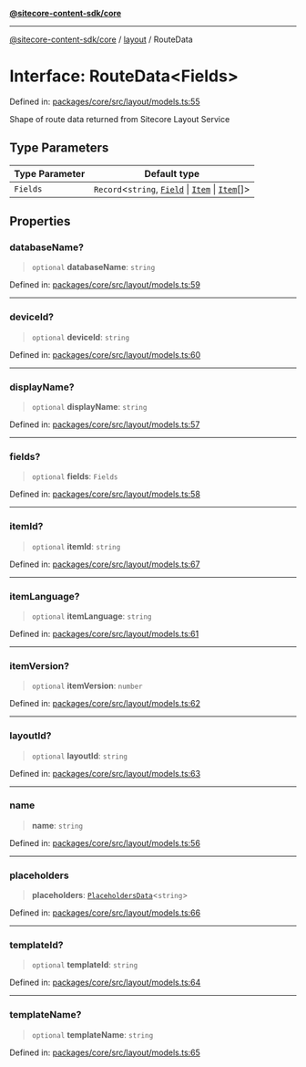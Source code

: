 [**@sitecore-content-sdk/core**](../../README.md)

***

[@sitecore-content-sdk/core](../../README.md) / [layout](../README.md) / RouteData

# Interface: RouteData\<Fields\>

Defined in: [packages/core/src/layout/models.ts:55](https://github.com/Sitecore/xmc-jss-dev/blob/7a47a67fd74bc6693c5676ead90b40a2c3227877/packages/core/src/layout/models.ts#L55)

Shape of route data returned from Sitecore Layout Service

## Type Parameters

| Type Parameter | Default type |
| ------ | ------ |
| `Fields` | `Record`\<`string`, [`Field`](Field.md) \| [`Item`](Item.md) \| [`Item`](Item.md)[]\> |

## Properties

### databaseName?

> `optional` **databaseName**: `string`

Defined in: [packages/core/src/layout/models.ts:59](https://github.com/Sitecore/xmc-jss-dev/blob/7a47a67fd74bc6693c5676ead90b40a2c3227877/packages/core/src/layout/models.ts#L59)

***

### deviceId?

> `optional` **deviceId**: `string`

Defined in: [packages/core/src/layout/models.ts:60](https://github.com/Sitecore/xmc-jss-dev/blob/7a47a67fd74bc6693c5676ead90b40a2c3227877/packages/core/src/layout/models.ts#L60)

***

### displayName?

> `optional` **displayName**: `string`

Defined in: [packages/core/src/layout/models.ts:57](https://github.com/Sitecore/xmc-jss-dev/blob/7a47a67fd74bc6693c5676ead90b40a2c3227877/packages/core/src/layout/models.ts#L57)

***

### fields?

> `optional` **fields**: `Fields`

Defined in: [packages/core/src/layout/models.ts:58](https://github.com/Sitecore/xmc-jss-dev/blob/7a47a67fd74bc6693c5676ead90b40a2c3227877/packages/core/src/layout/models.ts#L58)

***

### itemId?

> `optional` **itemId**: `string`

Defined in: [packages/core/src/layout/models.ts:67](https://github.com/Sitecore/xmc-jss-dev/blob/7a47a67fd74bc6693c5676ead90b40a2c3227877/packages/core/src/layout/models.ts#L67)

***

### itemLanguage?

> `optional` **itemLanguage**: `string`

Defined in: [packages/core/src/layout/models.ts:61](https://github.com/Sitecore/xmc-jss-dev/blob/7a47a67fd74bc6693c5676ead90b40a2c3227877/packages/core/src/layout/models.ts#L61)

***

### itemVersion?

> `optional` **itemVersion**: `number`

Defined in: [packages/core/src/layout/models.ts:62](https://github.com/Sitecore/xmc-jss-dev/blob/7a47a67fd74bc6693c5676ead90b40a2c3227877/packages/core/src/layout/models.ts#L62)

***

### layoutId?

> `optional` **layoutId**: `string`

Defined in: [packages/core/src/layout/models.ts:63](https://github.com/Sitecore/xmc-jss-dev/blob/7a47a67fd74bc6693c5676ead90b40a2c3227877/packages/core/src/layout/models.ts#L63)

***

### name

> **name**: `string`

Defined in: [packages/core/src/layout/models.ts:56](https://github.com/Sitecore/xmc-jss-dev/blob/7a47a67fd74bc6693c5676ead90b40a2c3227877/packages/core/src/layout/models.ts#L56)

***

### placeholders

> **placeholders**: [`PlaceholdersData`](../type-aliases/PlaceholdersData.md)\<`string`\>

Defined in: [packages/core/src/layout/models.ts:66](https://github.com/Sitecore/xmc-jss-dev/blob/7a47a67fd74bc6693c5676ead90b40a2c3227877/packages/core/src/layout/models.ts#L66)

***

### templateId?

> `optional` **templateId**: `string`

Defined in: [packages/core/src/layout/models.ts:64](https://github.com/Sitecore/xmc-jss-dev/blob/7a47a67fd74bc6693c5676ead90b40a2c3227877/packages/core/src/layout/models.ts#L64)

***

### templateName?

> `optional` **templateName**: `string`

Defined in: [packages/core/src/layout/models.ts:65](https://github.com/Sitecore/xmc-jss-dev/blob/7a47a67fd74bc6693c5676ead90b40a2c3227877/packages/core/src/layout/models.ts#L65)
